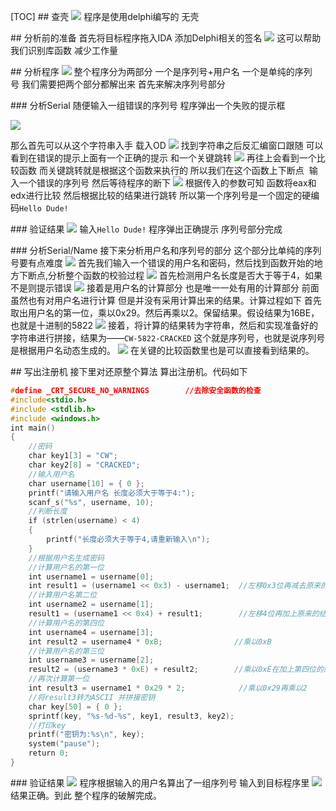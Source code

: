 [TOC]
## 查壳
![](https://ws1.sinaimg.cn/large/006Rs2Luly1g0bq8eu6ryj30il0fgqe9.jpg)
程序是使用delphi编写的 无壳

## 分析前的准备
首先将目标程序拖入IDA 添加Delphi相关的签名
![](https://ws1.sinaimg.cn/large/006Rs2Luly1g0bq9wuzjyj30q9091juh.jpg)
这可以帮助我们识别库函数 减少工作量

## 分析程序
![](https://ws1.sinaimg.cn/large/006Rs2Luly1g0bqatc7yaj30df09044k.jpg)
整个程序分为两部分 一个是序列号+用户名 一个是单纯的序列号 我们需要把两个部分都解出来
首先来解决序列号部分

### 分析Serial
随便输入一组错误的序列号 程序弹出一个失败的提示框

![](https://ws1.sinaimg.cn/large/006Rs2Luly1g0bqb3ovxjj30h60akk36.jpg)

那么首先可以从这个字符串入手 载入OD
![](https://ws1.sinaimg.cn/large/006Rs2Luly1g0bqbqefomj30qf0a6jy2.jpg)
找到字符串之后反汇编窗口跟随 可以看到在错误的提示上面有一个正确的提示 和一个关键跳转
![](https://ws1.sinaimg.cn/large/006Rs2Luly1g0bqc77rgtj30pu09t0xy.jpg)
再往上会看到一个比较函数 而关键跳转就是根据这个函数来执行的 所以我们在这个函数上下断点  输入一个错误的序列号 然后等待程序的断下
![](https://ws1.sinaimg.cn/large/006Rs2Luly1g0bqcl36d2j30qb095n3c.jpg)
根据传入的参数可知 函数将eax和edx进行比较 然后根据比较的结果进行跳转 所以第一个序列号是一个固定的硬编码`Hello Dude!`

### 验证结果
![](https://ws1.sinaimg.cn/large/006Rs2Luly1g0bqcyba66j30ky0c5whk.jpg)
输入`Hello Dude!` 程序弹出正确提示 序列号部分完成

### 分析Serial/Name
接下来分析用户名和序列号的部分 这个部分比单纯的序列号要有点难度
![](https://ws1.sinaimg.cn/large/006Rs2Luly1g0bqd6zvd2j30ew06z76c.jpg)
首先我们输入一个错误的用户名和密码，然后找到函数开始的地方下断点,分析整个函数的校验过程
![](https://ws1.sinaimg.cn/large/006Rs2Luly1g0bqdj5rlij30q90auwm0.jpg)
首先检测用户名长度是否大于等于4，如果不是则提示错误
![](https://ws1.sinaimg.cn/large/006Rs2Luly1g0bqduwbrwj30qp04rdgu.jpg)
接着是用户名的计算部分 也是唯一一处有用的计算部分 前面虽然也有对用户名进行计算 但是并没有采用计算出来的结果。计算过程如下
首先取出用户名的第一位，乘以0x29。然后再乘以2。保留结果。假设结果为16BE，也就是十进制的5822
![](https://ws1.sinaimg.cn/large/006Rs2Luly1g0bqe63fquj30qf0bjjye.jpg)
接着，将计算的结果转为字符串，然后和实现准备好的字符串进行拼接，结果为——`CW-5822-CRACKED`
这个就是序列号，也就是说序列号是根据用户名动态生成的。
![](https://ws1.sinaimg.cn/large/006Rs2Luly1g0bqf18uxlj30qe09on4e.jpg)
在关键的比较函数里也是可以直接看到结果的。

## 写出注册机
接下里对还原整个算法 算出注册机。代码如下
```C++
#define _CRT_SECURE_NO_WARNINGS        //去除安全函数的检查
#include<stdio.h>
#include <stdlib.h>
#include <windows.h>
int main()
{
    //密码
    char key1[3] = "CW";
    char key2[8] = "CRACKED";
    //输入用户名
    char username[10] = { 0 };
    printf("请输入用户名 长度必须大于等于4:");
    scanf_s("%s", username, 10);
    //判断长度
    if (strlen(username) < 4)
    {
        printf("长度必须大于等于4,请重新输入\n");
    }
    //根据用户名生成密码
    //计算用户名的第一位
    int username1 = username[0];
    int result1 = (username1 << 0x3) - username1;  //左移0x3位再减去原来的值
    //计算用户名第二位
    int username2 = username[1];
    result1 = (username1 << 0x4) + result1;        //左移4位再加上原来的结果
    //计算用户名的第四位
    int username4 = username[3];
    int result2 = username4 * 0xB;                //乘以0xB
    //计算用户名的第三位
    int username3 = username[2];
    result2 = (username3 * 0xE) + result2;        //乘以0xE在加上第四位的结果
    //再次计算第一位
    int result3 = username1 * 0x29 * 2;            //乘以0x29再乘以2
    //将result3转为ASCII 并拼接密钥
    char key[50] = { 0 };
    sprintf(key, "%s-%d-%s", key1, result3, key2);
    //打印key
    printf("密钥为:%s\n", key);
    system("pause");
    return 0;
}
```
### 验证结果
![](https://ws1.sinaimg.cn/large/006Rs2Luly1g0bqfc1g2uj30ox09jaa4.jpg)
程序根据输入的用户名算出了一组序列号 输入到目标程序里
![](https://ws1.sinaimg.cn/large/006Rs2Luly1g0bqfc83oij30ep09q0ua.jpg)
结果正确。到此 整个程序的破解完成。